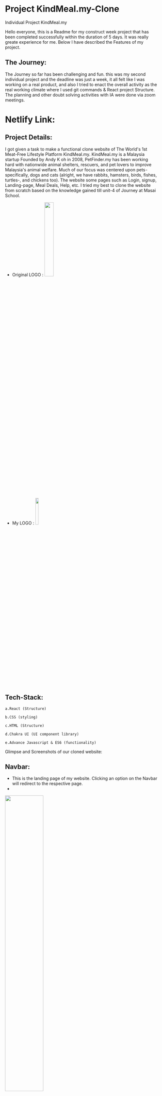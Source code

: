 # Project KindMeal.my-Clone
Individual Project KindMeal.my

Hello everyone, this is a Readme for my construct week project that has been completed successfully within the duration of 5 days. It was really greate experience for me. Below I have described the Features of my project.


## The Journey:

The Journey so far has been challenging and fun. this was my second individual project and the deadline was just a week, it all felt like I was working on a real product, and also I tried to enact the overall activity as the real working climate where I used git commands & React project Structure. The planning and other doubt solving activities with IA were done via zoom meetings.

# Netlify Link:

## Project Details:

I got given a task to make a functional clone website of The World's 1st Meat-Free Lifestyle Platform KindMeal.my. KindMeal.my is a Malaysia startup Founded by Andy K oh in 2008, PetFinder.my has been working hard with nationwide animal shelters, rescuers, and pet lovers to improve Malaysia's animal welfare. Much of our focus was centered upon pets - specifically, dogs and cats (alright, we have rabbits, hamsters, birds, fishes, turtles-, and chickens too). The website some pages such as Login, signup, Landing-page, Meal Deals, Help, etc.
I tried my best to clone the website from scratch based on the knowledge gained till unit-4 of Journey at Masai School.

- Original LOGO :
   <img width="25%" src="https://cdn-images-1.medium.com/max/800/1*ytRsXnjUIdbvycyeZZg6hA.png">     
- My LOGO :
   <img width="15%" src="./src/Images/MyMeal.png">
<br />


## Tech-Stack:

    a.React (Structure)

    b.CSS (styling)

    c.HTML (Structure)

    d.Chakra UI (UI component library)

    e.Advance Javascript & ES6 (functionality)

 

Glimpse and Screenshots of our cloned website:

## Navbar:

- This is the landing page of my website. Clicking an option on the Navbar will redirect to the respective page.
- 
<img width="50%" src="./src/Images/Navbar.PNG">

## Home Page:

- The images on the home page are linked to all Pages. Hence clicking on it will ensure successful redirection to the next Page.

- This project have a feature like Slideshows of food Images along with Hotel Image. & can be accessable by clicking on below small previews.

- Recent Facebook posts by KindMeal.my, Yummylicious Moments, Discover Restaurants, etc.

- Content page with KindMeal.my official social media link, contacts, policies, information, account, and address.
- 
<img width="50%" src="./src/Images/Home.png">

## Footer bar:
- Here we have functions such as KindMeal.my official social media link, contacts, policies, and information. account, and address.

- KindMeal.my official social media link, contacts, policies, and information. account, and address.
- 
<img width="50%" src="./src/Images/Footer.PNG">

## Signup:

- Here we have a Modal Function on any page when users click on signup they get a popup on the screen with two options like FoodLover & Restaurant / Shop Owner.
- User can Create account ny filling Signup Form
- 
<br />

<img width="50%" src="./src/Images/Signup.png">
<img width="50%" src="./src/Images/signupForm.png">

## Login page:

- Here we have a Modal Function on any page when users click on Login they get a popup on the screen. If the user is registered with the website, only then he/she can log in with their respective email id & password.
- User can Login with regestered email ID
- 
<br />
<img width="50%" src="./src/Images/Login.png">


## Meal Deals:

- Users get a Button for the Next & Previous Page to get Deals.

- Users can Paginate on any meals pages by clicking on numbers

- Users can access MealDeals by All categories by selecting input.

- Users can access MealDeals by All Location by selecting input.

<img width="50%" src="./src/Images/MealDeal.png">


## Kind Moment:

- Users can access Moments by All Location by selecting input.

- Users can Paginate on any Moments pages by clicking on numbers

- Users get a Button for the Next & Previous Page to get Moments.

<img width="50%" src="./src/Images/moment.png">

## Help:

- On the Help Section, users get multiple options for help just like advertising help, General Help, Contact Us, etc.

<img width="50%" src="./src/Images/Help.png">

- Technically Help is the last page developed for the best User Interface UI smooth Operations.


